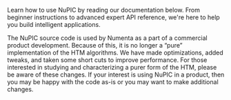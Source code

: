 Learn how to use NuPIC by reading our documentation below. From beginner
instructions to advanced expert API reference, we're here to help you build
intelligent applications.

The NuPIC source code is used by Numenta as a part of a commercial product
development. Because of this, it is no longer a “pure” implementation of the
HTM algorithms. We have made optimizations, added tweaks, and taken some short
cuts to improve performance. For those interested in studying and characterizing
a purer form of the HTM, please be aware of these changes. If your interest is
using NuPIC in a product, then you may be happy with the code as-is or you may
want to make additional changes.
